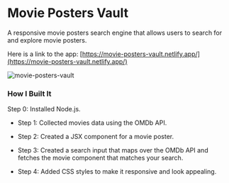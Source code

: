 # Movie Posters Vault

A responsive movie posters search engine that allows users to search for and explore movie posters.

Here is a link to the app: [https://movie-posters-vault.netlify.app/](https://movie-posters-vault.netlify.app/)

![movie-posters-vault](https://github.com/essey1/movie-posters-vault/assets/111381905/ba29f962-d22d-48d6-a704-63ec79c796a9)

### How I Built It

Step 0: Installed Node.js.

- Step 1: Collected movies data using the OMDb API.

- Step 2: Created a JSX component for a movie poster.

- Step 3: Created a search input that maps over the OMDb API and fetches the movie component that matches your search.

- Step 4: Added CSS styles to make it responsive and look appealing.
